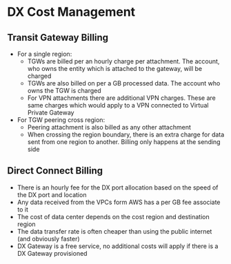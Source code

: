# DX Cost Management

## Transit Gateway Billing

- For a single region:
    - TGWs are billed per an hourly charge per attachment. The account, who owns the entity which is attached to the gateway, will be charged
    - TGWs are also billed on per a GB processed data. The account who owns the TGW is charged
    - For VPN attachments there are additional VPN charges. These are same charges which would apply to a VPN connected to Virtual Private Gateway
- For TGW peering cross region:
    - Peering attachment is also billed as any other attachment
    - When crossing the region boundary, there is an extra charge for data sent from one region to another. Billing only happens at the sending side

## Direct Connect Billing

- There is an hourly fee for the DX port allocation based on the speed of the DX port and location
- Any data received from the VPCs form AWS has a per GB fee associate to it
- The cost of data center depends on the cost region and destination region
- The data transfer rate is often cheaper than using the public internet (and obviously faster)
- DX Gateway is a free service, no additional costs will apply if there is a DX Gateway provisioned
